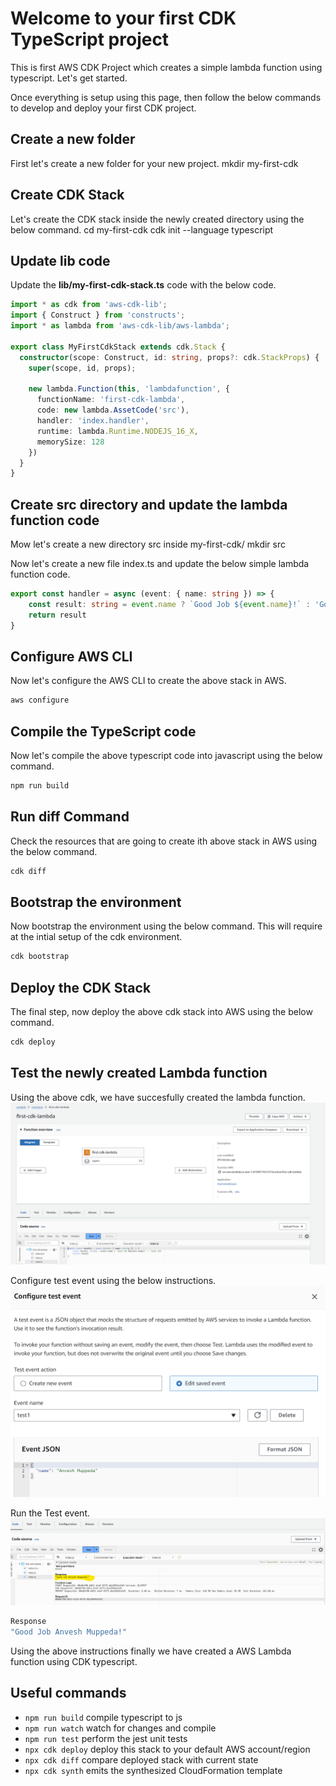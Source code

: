 # Welcome to your first CDK TypeScript project

This is first AWS CDK Project which creates a simple lambda function using typescript.
Let's get started.

Once everything is setup using this page, then follow the below commands to develop and deploy your first CDK project.

## Create a new folder
First let's create a new folder for your new project.
mkdir my-first-cdk


## Create CDK Stack  
Let's create the CDK stack inside the newly created directory using the below command.
cd my-first-cdk
cdk init --language typescript


## Update lib code  
Update the **lib/my-first-cdk-stack.ts** code with the below code.  
```ts
import * as cdk from 'aws-cdk-lib';
import { Construct } from 'constructs';
import * as lambda from 'aws-cdk-lib/aws-lambda';

export class MyFirstCdkStack extends cdk.Stack {
  constructor(scope: Construct, id: string, props?: cdk.StackProps) {
    super(scope, id, props);

    new lambda.Function(this, 'lambdafunction', {
      functionName: 'first-cdk-lambda',
      code: new lambda.AssetCode('src'),
      handler: 'index.handler',
      runtime: lambda.Runtime.NODEJS_16_X,
      memorySize: 128
    })
  }
}
```

## Create src directory and update the lambda function code
Mow let's create a new directory src inside my-first-cdk/
mkdir src

Now let's create a new file index.ts and update the below simple lambda function code.
```ts
export const handler = async (event: { name: string }) => {
    const result: string = event.name ? `Good Job ${event.name}!` : 'Good Job'
    return result
}
```

## Configure AWS CLI  
Now let's configure the AWS CLI to create the above stack in AWS.
```sh
aws configure
```

## Compile the TypeScript code  
Now let's compile the above typescript code into javascript using the below command.  
```sh
npm run build
```

## Run diff Command  
Check the resources that are going to create ith above stack in AWS using the below command. 
```sh
cdk diff
```

## Bootstrap the environment  
Now bootstrap the environment using the below command. This will require at the intial setup of the cdk environment.  
```sh
cdk bootstrap
```

## Deploy the CDK Stack  
The final step, now deploy the above cdk stack into AWS using the below command.
```sh
cdk deploy
```

## Test the newly created Lambda function
Using the above cdk, we have succesfully created the lambda function. 
![New Lambda Function](./../images/aws-lambda-func.png)

Configure test event using the below instructions. 
![Configure Test Event](./../images/configure-test-event.png)

Run the Test event.
![alt text](./../images/run-test-evnt.png)

```sh
Response
"Good Job Anvesh Muppeda!"
```

Using the above instructions finally we have created a AWS Lambda function using CDK typescript.  

## Useful commands

* `npm run build`   compile typescript to js
* `npm run watch`   watch for changes and compile
* `npm run test`    perform the jest unit tests
* `npx cdk deploy`  deploy this stack to your default AWS account/region
* `npx cdk diff`    compare deployed stack with current state
* `npx cdk synth`   emits the synthesized CloudFormation template
